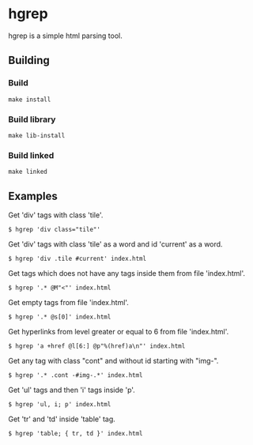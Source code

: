 # hgrep

hgrep is a simple html parsing tool.

## Building

### Build

    make install

### Build library

    make lib-install

### Build linked

    make linked

## Examples

Get 'div' tags with class 'tile'.

    $ hgrep 'div class="tile"'

Get 'div' tags with class 'tile' as a word and id 'current' as a word.

    $ hgrep 'div .tile #current' index.html

Get tags which does not have any tags inside them from file 'index.html'.

    $ hgrep '.* @M"<"' index.html

Get empty tags from file 'index.html'.

    $ hgrep '.* @s[0]' index.html

Get hyperlinks from level greater or equal to 6 from file 'index.html'.

    $ hgrep 'a +href @l[6:] @p"%(href)a\n"' index.html

Get any tag with class "cont" and without id starting with "img-".

    $ hgrep '.* .cont -#img-.*' index.html

Get 'ul' tags and then 'i' tags inside 'p'.

    $ hgrep 'ul, i; p' index.html

Get 'tr' and 'td' inside 'table' tag.

    $ hgrep 'table; { tr, td }' index.html
